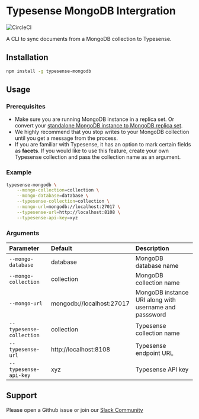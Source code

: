 # Typesense MongoDB Intergration
![CircleCI](https://img.shields.io/circleci/build/github/typesense/typesense-mongodb/master)

A CLI to sync documents from a MongoDB collection to Typesense. 

## Installation

```bash
npm install -g typesense-mongodb
```
## Usage

### Prerequisites

- Make sure you are running MongoDB instance in a replica set. Or convert your [standalone MongoDB instance to MongoDB replica set](https://docs.mongodb.com/manual/tutorial/convert-standalone-to-replica-set/).
- We highly recommend that you stop writes to your MongoDB collection until you get a message from the process.
- If you are familiar with Typesense, it has an option to mark certain fields as **facets**. If you would like to use this feature, create your own Typesense collection and pass the collection name as an argument.

### Example

```bash
typesense-mongodb \
    --mongo-collection=collection \
    --mongo-database=database \
    --typesense-collection=collection \
    --mongo-url=mongodb://localhost:27017 \
    --typesense-url=http://localhost:8108 \
    --typesense-api-key=xyz
```

### Arguments

| Parameter | Default | Description |
| :--- | :--- |:--- |
| `--mongo-database` | database | MongoDB database name |
| `--mongo-collection` | collection | MongoDB collection name |
| `--mongo-url` | mongodb://localhost:27017 | MongoDB instance URI along with username and passsword |
| `--typesense-collection` | collection | Typesense collection name |
| `--typesense-url` | http://localhost:8108 | Typesense endpoint URL |
| `--typesense-api-key` | xyz | Typesense API key |


## Support

Please open a Github issue or join our [Slack Community](https://join.slack.com/t/typesense-community/shared_invite/zt-mx4nbsbn-AuOL89O7iBtvkz136egSJg)
